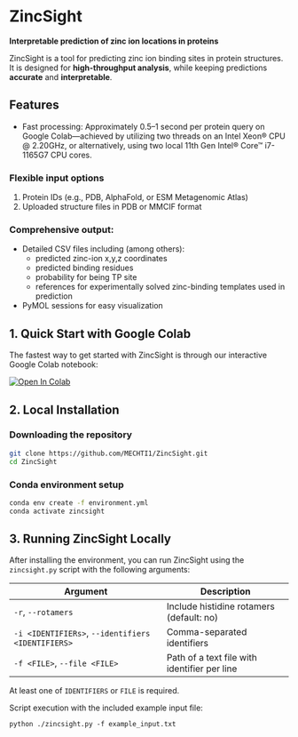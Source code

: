 ZincSight
=========
**Interpretable prediction of zinc ion locations in proteins**

ZincSight is a tool for predicting zinc ion binding sites in protein structures. It is designed for **high-throughput analysis**, while keeping predictions **accurate** and **interpretable**.  

## Features

- Fast processing: Approximately 0.5–1 second per protein query on Google Colab—achieved by utilizing two threads on an Intel Xeon® CPU @ 2.20GHz, or alternatively, using two local 11th Gen Intel® Core™ i7-1165G7 CPU cores.
### Flexible input options
1. Protein IDs (e.g., PDB, AlphaFold, or ESM Metagenomic Atlas) 
2. Uploaded structure files in PDB or MMCIF format

### Comprehensive output:
  - Detailed CSV files including (among others):
    * predicted zinc-ion x,y,z coordinates
    * predicted binding residues
    * probability for being TP site
    * references for experimentally solved zinc-binding templates used in prediction
  - PyMOL sessions for easy visualization

## 1. Quick Start with Google Colab
The fastest way to get started with ZincSight is through our interactive Google Colab notebook:

[![Open In Colab](https://colab.research.google.com/assets/colab-badge.svg)](https://colab.research.google.com/github/MECHTI1/ZincSight/blob/master/ZincSight.ipynb)

## 2. Local Installation

### Downloading the repository
```bash
git clone https://github.com/MECHTI1/ZincSight.git
cd ZincSight
```

### Conda environment setup
```bash
conda env create -f environment.yml
conda activate zincsight
```

## 3. Running ZincSight Locally

After installing the environment, you can run ZincSight using the `zincsight.py` script with the following arguments:

| Argument                                          | Description                                  |
|---------------------------------------------------|----------------------------------------------|
| `-r`, `--rotamers`                                | Include histidine rotamers (default: no)     |
| `-i <IDENTIFIERs>`, `--identifiers <IDENTIFIERS>` | Comma-separated identifiers                  |
| `-f <FILE>`, `--file <FILE>`                      | Path of a text file with identifier per line |

At least one of `IDENTIFIERS` or `FILE` is required.

Script execution with the included example input file:
```shell
python ./zincsight.py -f example_input.txt
```
